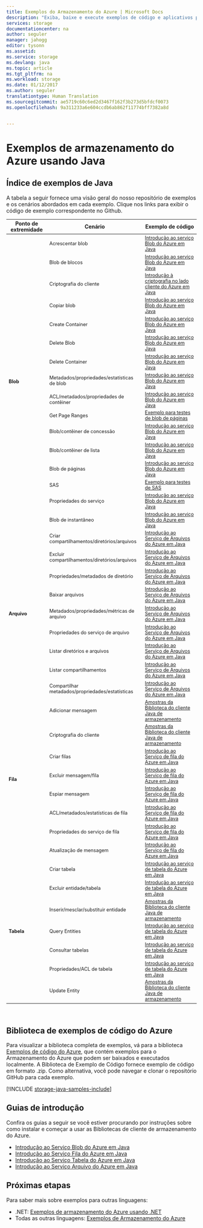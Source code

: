 ```yaml
---
title: Exemplos do Armazenamento do Azure | Microsoft Docs
description: "Exiba, baixe e execute exemplos de código e aplicativos para o Armazenamento do Azure. Descubra exemplos de introdução a blobs, filas, tabelas e arquivos usando as bibliotecas do cliente de armazenamento do Java."
services: storage
documentationcenter: na
author: seguler
manager: jahogg
editor: tysonn
ms.assetid: 
ms.service: storage
ms.devlang: java
ms.topic: article
ms.tgt_pltfrm: na
ms.workload: storage
ms.date: 01/12/2017
ms.author: seguler
translationtype: Human Translation
ms.sourcegitcommit: ae5719c60c6ed2d3467f162f3b273d5bfdcf0073
ms.openlocfilehash: 9a311233a6e604ccdb6ab862f11774bff7382a8d


---
```

# <a name="azure-storage-samples-using-java"></a>Exemplos de armazenamento do Azure usando Java

## <a name="java-sample-index"></a>Índice de exemplos de Java

A tabela a seguir fornece uma visão geral do nosso repositório de exemplos e os cenários abordados em cada exemplo. Clique nos links para exibir o código de exemplo correspondente no Github.

<table style="font-size:90%"><thead><tr><th style="font-size:110%">Ponto de extremidade</th><th style="font-size:110%">Cenário</th><th style="font-size:110%">Exemplo de código</th></tr></thead><tbody> 
<tr> 
<td rowspan="16"><b>Blob</b></td>
<td>Acrescentar blob</td> 
<td><a href="https://github.com/Azure-Samples/storage-blob-java-getting-started/blob/master/src/BlobBasics.java">Introdução ao serviço Blob do Azure em Java</a></td> 
</tr> 
<tr> 
<td>Blob de blocos</td>
<td><a href="https://github.com/Azure-Samples/storage-blob-java-getting-started/blob/master/src/BlobBasics.java">Introdução ao serviço Blob do Azure em Java</a></td>
</tr> 
<tr> 
<td>Criptografia do cliente</td>
<td><a href="https://github.com/Azure-Samples/storage-java-client-side-encryption">Introdução à criptografia no lado cliente do Azure em Java</a></td>
</tr> 
<tr> 
<td>Copiar blob</td>
<td><a href="https://github.com/Azure-Samples/storage-blob-java-getting-started/blob/master/src/BlobBasics.java">Introdução ao serviço Blob do Azure em Java</a></td>
</tr> 
<tr> 
<td>Create Container</td>
<td><a href="https://github.com/Azure-Samples/storage-blob-java-getting-started/blob/master/src/BlobBasics.java">Introdução ao serviço Blob do Azure em Java</a></td>
</tr> 
<tr> 
<td>Delete Blob</td>
<td><a href="https://github.com/Azure-Samples/storage-blob-java-getting-started/blob/master/src/BlobBasics.java">Introdução ao serviço Blob do Azure em Java</a></td>
</tr> 
<tr> 
<td>Delete Container</td>
<td><a href="https://github.com/Azure-Samples/storage-blob-java-getting-started/blob/master/src/BlobBasics.java">Introdução ao serviço Blob do Azure em Java</a></td>
</tr> 
<tr> 
<td>Metadados/propriedades/estatísticas de blob</td>
<td><a href="https://github.com/Azure-Samples/storage-blob-java-getting-started/blob/master/src/BlobAdvanced.java">Introdução ao serviço Blob do Azure em Java</a></td>
</tr> 
<tr> 
<td>ACL/metadados/propriedades de contêiner</td>
<td><a href="https://github.com/Azure-Samples/storage-blob-java-getting-started/blob/master/src/BlobAdvanced.java">Introdução ao serviço Blob do Azure em Java</a></td>
</tr> 
<tr> 
<td>Get Page Ranges</td>
<td><a href="https://github.com/Azure/azure-storage-java/blob/master/microsoft-azure-storage-test/src/com/microsoft/azure/storage/blob/CloudPageBlobTests.java">Exemplo para testes de blob de páginas</a></td>
</tr> 
<tr> 
<td>Blob/contêiner de concessão</td>
<td><a href="https://github.com/Azure-Samples/storage-blob-java-getting-started/blob/master/src/BlobBasics.java">Introdução ao serviço Blob do Azure em Java</a></td>
</tr> 
<tr> 
<td>Blob/contêiner de lista</td>
<td><a href="https://github.com/Azure-Samples/storage-blob-java-getting-started/blob/master/src/BlobBasics.java">Introdução ao serviço Blob do Azure em Java</a></td>
</tr> 
<tr> 
<td>Blob de páginas</td>
<td><a href="https://github.com/Azure-Samples/storage-blob-java-getting-started/blob/master/src/BlobBasics.java">Introdução ao serviço Blob do Azure em Java</a></td>
</tr>
<tr> 
<td>SAS</td>
<td><a href="https://github.com/Azure/azure-storage-java/blob/master/microsoft-azure-storage-test/src/com/microsoft/azure/storage/blob/SasTests.java">Exemplo para testes de SAS</a></td>
</tr>   
<tr> 
<td>Propriedades do serviço</td>
<td><a href="https://github.com/Azure-Samples/storage-blob-java-getting-started/blob/master/src/BlobAdvanced.java">Introdução ao serviço Blob do Azure em Java</a></td>
</tr>           
<tr> 
<td>Blob de instantâneo</td>
<td><a href="https://github.com/Azure-Samples/storage-blob-java-getting-started/blob/master/src/BlobBasics.java">Introdução ao serviço Blob do Azure em Java</a></td>
</tr> 
<tr> 
<td rowspan="9"><b>Arquivo</b></td>
<td>Criar compartilhamentos/diretórios/arquivos</td> 
<td><a href="https://github.com/Azure-Samples/storage-file-java-getting-started/blob/master/src/FileBasics.java">Introdução ao Serviço de Arquivos do Azure em Java</a></td> 
</tr>
<tr> 
<td>Excluir compartilhamentos/diretórios/arquivos</td> 
<td><a href="https://github.com/Azure-Samples/storage-file-java-getting-started/blob/master/src/FileBasics.java">Introdução ao Serviço de Arquivos do Azure em Java</a></td> 
</tr> 
<tr> 
<td>Propriedades/metadados de diretório</td> 
<td><a href="https://github.com/Azure-Samples/storage-file-java-getting-started/blob/master/src/FileAdvanced.java">Introdução ao Serviço de Arquivos do Azure em Java</a></td> 
</tr> 
<tr> 
<td>Baixar arquivos</td> 
<td><a href="https://github.com/Azure-Samples/storage-file-java-getting-started/blob/master/src/FileBasics.java">Introdução ao Serviço de Arquivos do Azure em Java</a></td> 
</tr> 
<tr> 
<td>Metadados/propriedades/métricas de arquivo</td> 
<td><a href="https://github.com/Azure-Samples/storage-file-java-getting-started/blob/master/src/FileAdvanced.java">Introdução ao Serviço de Arquivos do Azure em Java</a></td> 
</tr> 
<tr> 
<td>Propriedades do serviço de arquivo</td> 
<td><a href="https://github.com/Azure-Samples/storage-file-java-getting-started/blob/master/src/FileAdvanced.java">Introdução ao Serviço de Arquivos do Azure em Java</a></td> 
</tr> 
<tr> 
<td>Listar diretórios e arquivos</td> 
<td><a href="https://github.com/Azure-Samples/storage-file-java-getting-started/blob/master/src/FileBasics.java">Introdução ao Serviço de Arquivos do Azure em Java</a></td> 
</tr>
<tr> 
<td>Listar compartilhamentos</td> 
<td><a href="https://github.com/Azure-Samples/storage-file-java-getting-started/blob/master/src/FileBasics.java">Introdução ao Serviço de Arquivos do Azure em Java</a></td> 
</tr>
<tr> 
<td>Compartilhar metadados/propriedades/estatísticas</td> 
<td><a href="https://github.com/Azure-Samples/storage-file-java-getting-started/blob/master/src/FileAdvanced.java">Introdução ao Serviço de Arquivos do Azure em Java</a></td> 
</tr>
<tr> 
<td rowspan="8"><b>Fila</b></td>
<td>Adicionar mensagem</td> 
<td><a href="https://github.com/Azure/azure-storage-java/blob/master/microsoft-azure-storage-samples/src/com/microsoft/azure/storage/queue/gettingstarted/QueueBasics.java">Amostras da Biblioteca do cliente Java de armazenamento</a></td> 
</tr> 
<tr> 
<td>Criptografia do cliente</td> 
<td><a href="https://github.com/Azure/azure-storage-java/blob/master/microsoft-azure-storage-samples/src/com/microsoft/azure/storage/encryption/queue/gettingstarted/QueueGettingStarted.java">Amostras da Biblioteca do cliente Java de armazenamento</a></td> 
</tr> 
<tr> 
<td>Criar filas</td> 
<td><a href="https://github.com/Azure-Samples/storage-queue-java-getting-started/blob/master/src/QueueBasics.java">Introdução ao Serviço de fila do Azure em Java</a></td> 
</tr> 
<tr> 
<td>Excluir mensagem/fila</td> 
<td><a href="https://github.com/Azure-Samples/storage-queue-java-getting-started/blob/master/src/QueueBasics.java">Introdução ao Serviço de fila do Azure em Java</a></td> 
</tr> 
<tr> 
<td>Espiar mensagem</td> 
<td><a href="https://github.com/Azure-Samples/storage-queue-java-getting-started/blob/master/src/QueueBasics.java">Introdução ao Serviço de fila do Azure em Java</a></td> 
</tr> 
<tr> 
<td>ACL/metadados/estatísticas de fila</td> 
<td><a href="https://github.com/Azure-Samples/storage-queue-java-getting-started/blob/master/src/QueueAdvanced.java">Introdução ao Serviço de fila do Azure em Java</a></td> 
</tr> 
<tr> 
<td>Propriedades do serviço de fila</td> 
<td><a href="https://github.com/Azure-Samples/storage-queue-java-getting-started/blob/master/src/QueueAdvanced.java">Introdução ao Serviço de fila do Azure em Java</a></td> 
</tr> 
<tr> 
<td>Atualização de mensagem</td> 
<td><a href="https://github.com/Azure-Samples/storage-queue-java-getting-started/blob/master/src/QueueBasics.java">Introdução ao Serviço de fila do Azure em Java</a></td> 
</tr> 
<tr> 
<td rowspan="7"><b>Tabela</b></td>
<td>Criar tabela</td> 
<td><a href="https://github.com/Azure-Samples/storage-table-java-getting-started/blob/master/src/TableBasics.java">Introdução ao serviço de tabela do Azure em Java</a></td> 
</tr> 
<tr> 
<td>Excluir entidade/tabela</td> 
<td><a href="https://github.com/Azure-Samples/storage-table-java-getting-started/blob/master/src/TableBasics.java">Introdução ao serviço de tabela do Azure em Java</a></td> 
</tr> 
<tr> 
<td>Inserir/mesclar/substituir entidade</td> 
<td><a href="https://github.com/Azure/azure-storage-java/blob/master/microsoft-azure-storage-samples/src/com/microsoft/azure/storage/table/gettingtstarted/TableBasics.java">Amostras da Biblioteca do cliente Java de armazenamento</a></td> 
</tr> 
<tr> 
<td>Query Entities</td> 
<td><a href="https://github.com/Azure-Samples/storage-table-java-getting-started/blob/master/src/TableBasics.java">Introdução ao serviço de tabela do Azure em Java</a></td> 
</tr> 
<tr> 
<td>Consultar tabelas</td> 
<td><a href="https://github.com/Azure-Samples/storage-table-java-getting-started/blob/master/src/TableBasics.java">Introdução ao serviço de tabela do Azure em Java</a></td> 
</tr> 
<tr> 
<td>Propriedades/ACL de tabela</td> 
<td><a href="https://github.com/Azure-Samples/storage-table-java-getting-started/blob/master/src/TableAdvanced.java">Introdução ao serviço de tabela do Azure em Java</a></td> 
</tr> 
<tr> 
<td>Update Entity</td> 
<td><a href="https://github.com/Azure/azure-storage-java/blob/master/microsoft-azure-storage-samples/src/com/microsoft/azure/storage/table/gettingtstarted/TableBasics.java">Amostras da Biblioteca do cliente Java de armazenamento</a></td> 
</tr> 
</tbody> 
</table>
<br/>

## <a name="azure-code-samples-library"></a>Biblioteca de exemplos de código do Azure

Para visualizar a biblioteca completa de exemplos, vá para a biblioteca [Exemplos de código do Azure](https://azure.microsoft.com/resources/samples/?service=storage), que contém exemplos para o Armazenamento do Azure que podem ser baixados e executados localmente. A Biblioteca de Exemplo de Código fornece exemplo de código em formato .zip. Como alternativa, você pode navegar e clonar o repositório GitHub para cada exemplo.

[!INCLUDE [storage-java-samples-include](../../includes/storage-java-samples-include.md)]

## <a name="getting-started-guides"></a>Guias de introdução

Confira os guias a seguir se você estiver procurando por instruções sobre como instalar e começar a usar as Bibliotecas de cliente de armazenamento do Azure.

* [Introdução ao Serviço Blob do Azure em Java](storage-java-how-to-use-blob-storage.md)
* [Introdução ao Serviço Fila do Azure em Java](storage-java-how-to-use-queue-storage.md)
* [Introdução ao Serviço Tabela do Azure em Java](storage-java-how-to-use-table-storage.md)
* [Introdução ao Serviço Arquivo do Azure em Java](storage-java-how-to-use-file-storage.md)

## <a name="next-steps"></a>Próximas etapas

Para saber mais sobre exemplos para outras linguagens:

* .NET: [Exemplos de armazenamento do Azure usando .NET](storage-samples-dotnet.md)
* Todas as outras linguagens: [Exemplos de Armazenamento do Azure](storage-samples.md)


<!--HONumber=Jan17_HO2-->


